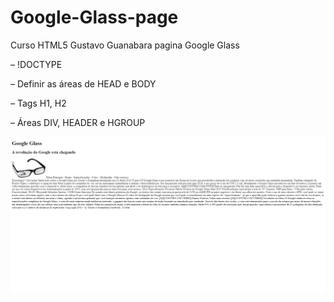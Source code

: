 # Google-Glass-page
Curso HTML5 Gustavo Guanabara pagina Google Glass

– !DOCTYPE

– Definir as áreas de HEAD e BODY

– Tags H1, H2

– Áreas DIV, HEADER e HGROUP

![imagem](/_interface/Index.html-Alula-1.jpg)
